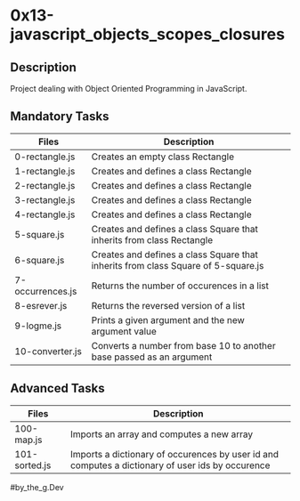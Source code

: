 # 0x13-javascript_objects_scopes_closures

## Description

Project dealing with Object Oriented Programming in JavaScript.

## Mandatory Tasks

| Files | Description |
| ----- | ----------- |
| 0-rectangle.js | Creates an empty class Rectangle |
| 1-rectangle.js | Creates and defines a class Rectangle |
| 2-rectangle.js | Creates and defines a class Rectangle |
| 3-rectangle.js | Creates and defines a class Rectangle |
| 4-rectangle.js | Creates and defines a class Rectangle |
| 5-square.js | Creates and defines a class Square that inherits from class Rectangle |
| 6-square.js | Creates and defines a class Square that inherits from class Square of 5-square.js |
| 7-occurrences.js | Returns the number of occurences in a list |
| 8-esrever.js | Returns the reversed version of a list |
| 9-logme.js| Prints a given argument and the new argument value |
| 10-converter.js | Converts a number from base 10 to another base passed as an argument |

## Advanced Tasks

| Files | Description |
| ----- | ----------- |
| 100-map.js | Imports an array and computes a new array |
| 101-sorted.js | Imports a dictionary of occurences by user id and computes a dictionary of user ids by occurence |


#by_the_g.Dev
